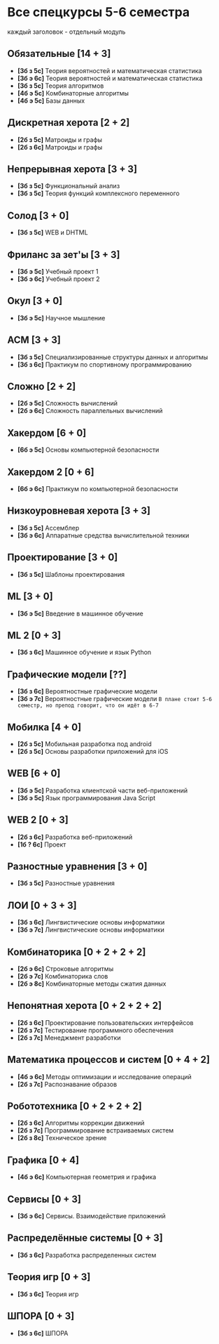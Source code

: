 # Все спецкурсы 5-6 семестра
каждый заголовок - отдельный модуль

## Обязательные **[14 + 3]**
- **[3б з 5с]** Теория вероятностей и математическая статистика
- **[3б э 6с]** Теория вероятностей и математическая статистика
- **[3б з 5с]** Теория алгоритмов
- **[4б э 5с]** Комбинаторные алгоритмы
- **[4б э 5с]** Базы данных

## Дискретная херота **[2 + 2]**
- **[2б з 5с]** Матроиды и графы
- **[2б з 6с]** Матроиды и графы

## Непрерывная херота **[3 + 3]**
- **[3б з 5с]** Функциональный анализ
- **[3б з 5с]** Теория функций комплексного переменного

## Солод **[3 + 0]**
- **[3б з 5с]** WEB и DHTML

## Фриланс за зет'ы **[3 + 3]**
- **[3б э 5с]** Учебный проект 1
- **[3б э 6с]** Учебный проект 2
  
## Окул **[3 + 0]**
- **[3б э 5с]** Научное мышление

## ACM **[3 + 3]**
- **[3б з 5с]** Специализированные структуры данных и алгоритмы
- **[3б з 6с]** Практикум по спортивному программированию

## Сложно **[2 + 2]**
- **[2б э 5с]** Сложность вычислений
- **[2б э 6с]** Сложность параллельных вычислений

## Хакердом **[6 + 0]**
- **[6б э 5с]** Основы компьютерной безопасности

## Хакердом 2 **[0 + 6]**
- **[6б э 6с]** Практикум по компьютерной безопасности
  
## Низкоуровневая херота **[3 + 3]**
- **[3б з 5с]** Ассемблер
- **[3б э 6с]** Аппаратные средства вычислительной техники

## Проектирование **[3 + 0]**
- **[3б з 5с]** Шаблоны проектирования

## ML **[3 + 0]**
- **[3б э 5с]** Введение в машинное обучение

## ML 2 **[0 + 3]**
- **[3б з 6с]** Машинное обучение и язык Python

## Графические модели **[??]**
- **[3б з 6с]** Вероятностные графические модели
- **[3б э 7с]** Вероятностные графические модели
`В плане стоит 5-6 семестр, но препод говорит, что он идёт в 6-7`

## Мобилка **[4 + 0]**
- **[2б з 5с]** Мобильная разработка под android
- **[2б з 5с]** Основы разработки приложений для iOS

## WEB **[6 + 0]**
- **[3б э 5с]** Разработка клиентской части веб-приложений
- **[3б э 5с]** Язык программирования Java Script

## WEB 2 **[0 + 3]**
- **[2б з 6с]** Разработка веб-приложений
- **[1б ? 6с]** Проект


## Разностные уравнения **[3 + 0]**
- **[3б з 5с]** Разностные уравнения

## ЛОИ **[0 + 3 + 3]**
- **[3б з 6с]** Лингвистические основы информатики
- **[3б э 7с]** Лингвистические основы информатики

## Комбинаторика **[0 + 2 + 2 + 2]**
- **[2б э 6с]** Строковые алгоритмы
- **[2б э 7с]** Комбинаторика слов
- **[2б э 8с]** Комбинаторные методы сжатия данных

## Непонятная херота **[0 + 2 + 2 + 2]**
- **[2б з 6с]** Проектирование пользовательских интерфейсов
- **[2б з 7с]** Тестирование программного обеспечения
- **[2б з 7с]** Менеджмент разработки
  
## Математика процессов и систем **[0 + 4 + 2]**
- **[4б э 6с]** Методы оптимизации и исследование операций
- **[2б з 7с]** Распознавание образов

## Робототехника **[0 + 2 + 2 + 2]**
- **[2б з 6с]** Алгоритмы коррекции движений
- **[2б з 7с]** Программирование встраиваемых систем
- **[2б з 8с]** Техническое зрение

## Графика **[0 + 4]**
- **[4б э 6с]** Компьютерная геометрия и графика

## Сервисы **[0 + 3]**
- **[3б э 6с]** Сервисы. Взаимодействие приложений

## Распределённые системы **[0 + 3]**
- **[3б з 6с]** Разработка распределенных систем

## Теория игр **[0 + 3]**
- **[3б з 6с]** Теория игр

## ШПОРА **[0 + 3]**
- **[3б з 6с]** ШПОРА
